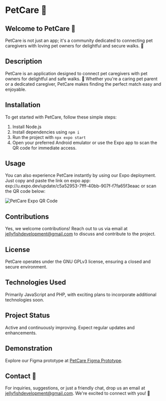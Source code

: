# PetCare 🐾

## Welcome to PetCare 🐾
PetCare is not just an app; it's a community dedicated to connecting pet caregivers with loving pet owners for delightful and secure walks. 🌟

## Description

PetCare is an application designed to connect pet caregivers with pet owners for delightful and safe walks. 🐶 Whether you're a caring pet parent or a dedicated caregiver, PetCare makes finding the perfect match easy and enjoyable.

## Installation

To get started with PetCare, follow these simple steps:

1. Install Node.js
2. Install dependencies using `npm i`
3. Run the project with `npx expo start`
4. Open your preferred Android emulator or use the Expo app to scan the QR code for immediate access.

## Usage

You can also experience PetCare instantly by using our Expo deployment. Just copy and paste the link on expo app: exp://u.expo.dev/update/c5a52953-7fff-40bb-907f-f7fa65f3eaac or scan the QR code below:

![PetCare Expo QR Code](<QR_CODE_IMAGE_URL>)

## Contributions

Yes, we welcome contributions! Reach out to us via email at jellyfishdevelopment@gmail.com to discuss and contribute to the project.

## License

PetCare operates under the GNU GPLv3 license, ensuring a closed and secure environment.

## Technologies Used

Primarily JavaScript and PHP, with exciting plans to incorporate additional technologies soon.

## Project Status

Active and continuously improving. Expect regular updates and enhancements.

## Demonstration

Explore our Figma prototype at [PetCare Figma Prototype](https://cutt.ly/wwOIuvWR).

## Contact 🚀

For inquiries, suggestions, or just a friendly chat, drop us an email at jellyfishdevelopment@gmail.com. We're excited to connect with you! 📧
